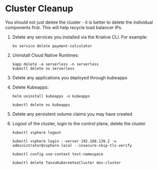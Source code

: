 # Cluster Cleanup

You should not just delete the cluster - it is better to delete the individual components first. This will help recycle load
balancer IPs.

1. Delete any services you installed via the Knative CLI. For example:

   ```shell
   kn service delete payment-calculator
   ```

1. Uninstall Cloud Native Runtimes:

   ```shell
   kapp delete -a serverless -n serverless
   kubectl delete ns serverless
   ```

1. Delete any applications you deployed through kubeapps

1. Delete Kubeapps:

   ```shell
   helm uninstall kubeapps -n kubeapps

   kubectl delete ns kubeapps
   ```

1. Delete any persistent volume claims you may have created

1. Logout of the cluster, login to the control plane, delete the cluster

   ```shell
   kubectl vsphere logout
   
   kubectl vsphere login --server 192.168.139.2 -u administrator@vsphere.local --insecure-skip-tls-verify

   kubectl config use-context test-namespace

   kubectl delete TanzuKubernetesCluster dev-cluster
   ```
